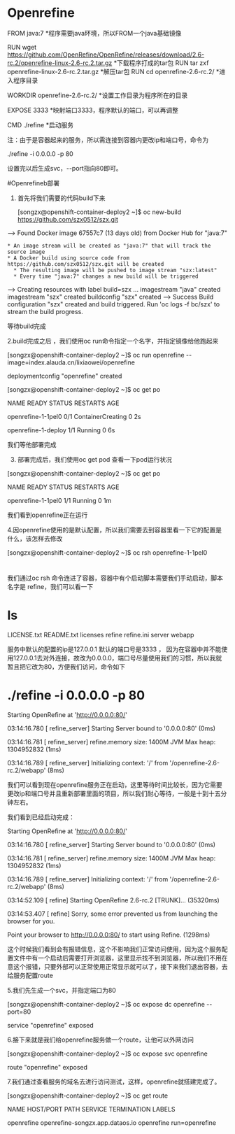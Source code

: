 # Openrefine


FROM java:7           *程序需要java环境，所以FROM一个java基础镜像

RUN wget https://github.com/OpenRefine/OpenRefine/releases/download/2.6-rc.2/openrefine-linux-2.6-rc.2.tar.gz     *下载程序打成的tar包
RUN tar zxf openrefine-linux-2.6-rc.2.tar.gz           *解压tar包
RUN cd openrefine-2.6-rc.2/                            *进入程序目录

WORKDIR openrefine-2.6-rc.2/                           *设置工作目录为程序所在的目录      

EXPOSE 3333                                            *映射端口3333，程序默认的端口，可以再调整

CMD ./refine                                           *启动服务


注：由于是容器起来的服务，所以需连接到容器内更改ip和端口号，命令为

./refine -i 0.0.0.0 -p 80

设置完以后生成svc，--port指向80即可。

#Openrefineb部署

1.  首先将我们需要的代码build下来
  

      [songzx@openshift-container-deploy2 ~]$ oc new-build https://github.com/szx0512/szx.git


--> Found Docker image 67557c7 (13 days old) from Docker Hub for "java:7"

    * An image stream will be created as "java:7" that will track the source image
    * A Docker build using source code from https://github.com/szx0512/szx.git will be created
      * The resulting image will be pushed to image stream "szx:latest"
      * Every time "java:7" changes a new build will be triggered

--> Creating resources with label build=szx ...
    imagestream "java" created
    imagestream "szx" created
    buildconfig "szx" created
--> Success
    Build configuration "szx" created and build triggered.
    Run 'oc logs -f bc/szx' to stream the build progress.

  等待build完成
  
2.build完成之后 ，我们使用oc run命令指定一个名字，并指定镜像给他跑起来

[songzx@openshift-container-deploy2 ~]$ oc run openrefine --image=index.alauda.cn/lixiaowei/openrefine

deploymentconfig "openrefine" created

[songzx@openshift-container-deploy2 ~]$ oc get po

NAME                     READY     STATUS              RESTARTS   AGE

openrefine-1-1pel0       0/1       ContainerCreating   0          2s

openrefine-1-deploy      1/1       Running             0          6s

我们等他部署完成


3. 部署完成后，我们使用oc get pod 查看一下pod运行状况

 [songzx@openshift-container-deploy2 ~]$ oc get po
 
NAME                     READY     STATUS      RESTARTS   AGE

openrefine-1-1pel0       1/1       Running     0          1m

我们看到openrefine正在运行

4.因openrefine使用的是默认配置，所以我们需要去到容器里看一下它的配置是什么，该怎样去修改

[songzx@openshift-container-deploy2 ~]$ oc rsh openrefine-1-1pel0

# 
# 

我们通过oc rsh 命令连进了容器，容器中有个启动脚本需要我们手动启动，脚本名字是 refine，我们可以看一下

 # ls
 
LICENSE.txt  README.txt  licenses  refine  refine.ini  server  webapp

服务中默认的配置的ip是127.0.0.1  默认的端口号是3333   ，  因为在容器中并不能使用127.0.0.1去对外连接，故改为0.0.0.0，端口号尽量使用我们的习惯，所以我就暂且把它改为80，方便我们访问，命令如下

# ./refine -i 0.0.0.0 -p 80

Starting OpenRefine at 'http://0.0.0.0:80/'

03:14:16.780 [            refine_server] Starting Server bound to '0.0.0.0:80' (0ms)

03:14:16.781 [            refine_server] refine.memory size: 1400M JVM Max heap: 1304952832 (1ms)

03:14:16.789 [            refine_server] Initializing context: '/' from '/openrefine-2.6-rc.2/webapp' (8ms)

我们可以看到现在openrefine服务正在启动，这里等待时间比较长，因为它需要更改ip和端口号并且重新部署里面的项目，所以我们耐心等待，一般是十到十五分钟左右。


我们看到已经启动完成：

Starting OpenRefine at 'http://0.0.0.0:80/'


03:14:16.780 [            refine_server] Starting Server bound to '0.0.0.0:80' (0ms)

03:14:16.781 [            refine_server] refine.memory size: 1400M JVM Max heap: 1304952832 (1ms)

03:14:16.789 [            refine_server] Initializing context: '/' from '/openrefine-2.6-rc.2/webapp' (8ms)

03:14:52.109 [                   refine] Starting OpenRefine 2.6-rc.2 [TRUNK]... (35320ms)

03:14:53.407 [                   refine] Sorry, some error prevented us from launching the browser for you.


 Point your browser to http://0.0.0.0:80/ to start using Refine. (1298ms)

这个时候我们看到会有报错信息，这个不影响我们正常访问使用，因为这个服务配置文件中有一个启动后需要打开浏览器，这里显示找不到浏览器，所以我们不用在意这个报错，只要外部可以正常使用正常显示就可以了，接下来我们退出容器，去给服务配置route


5.我们先生成一个svc，并指定端口为80

[songzx@openshift-container-deploy2 ~]$ oc expose dc openrefine --port=80

service "openrefine" exposed


6.接下来就是我们给openrefine服务做一个route，让他可以外网访问

[songzx@openshift-container-deploy2 ~]$ oc expose svc openrefine 

route "openrefine" exposed

7.我们通过查看服务的域名去进行访问测试，这样，openrefine就搭建完成了。

[songzx@openshift-container-deploy2 ~]$ oc get route

NAME         HOST/PORT                         PATH      SERVICE      TERMINATION   LABELS

openrefine   openrefine-songzx.app.dataos.io             openrefine                 run=openrefine

